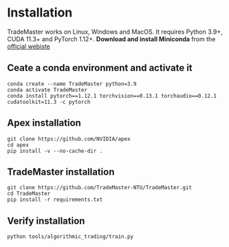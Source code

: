 # Installation
TradeMaster works on Linux, Windows and MacOS. It requires Python 3.9+, CUDA 11.3+ and PyTorch 1.12+.
__Download and install Miniconda__ from the [official webiste](https://docs.conda.io/en/latest/miniconda.html)
## Ceate a conda environment and activate it

  ```
  conda create --name TradeMaster python=3.9
  conda activate TradeMaster
  conda install pytorch==1.12.1 torchvision==0.13.1 torchaudio==0.12.1 cudatoolkit=11.3 -c pytorch
  ```
## Apex installation
  ```
  git clone https://github.com/NVIDIA/apex
  cd apex
  pip install -v --no-cache-dir .
  ```
## TradeMaster installation  

  ```
  git clone https://github.com/TradeMaster-NTU/TradeMaster.git
  cd TradeMaster
  pip install -r requirements.txt
  ```

##  Verify installation

  ```
  python tools/algorithmic_trading/train.py
  ```
